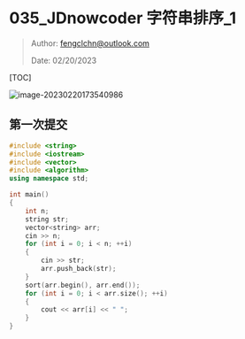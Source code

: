 # 035_JDnowcoder 字符串排序_1

> Author: fengclchn@outlook.com
>
> Date: 02/20/2023

[TOC]

![image-20230220173540986](https://histone-obs.obs.cn-southwest-2.myhuaweicloud.com/noteImg/image-20230220173540986.png)

## 第一次提交

```c++
#include <string>
#include <iostream>
#include <vector>
#include <algorithm>
using namespace std;

int main()
{
    int n;
    string str;
    vector<string> arr;
    cin >> n;
    for (int i = 0; i < n; ++i)
    {
        cin >> str;
        arr.push_back(str);
    }
    sort(arr.begin(), arr.end());
    for (int i = 0; i < arr.size(); ++i)
    {
        cout << arr[i] << " ";
    }
}
```

